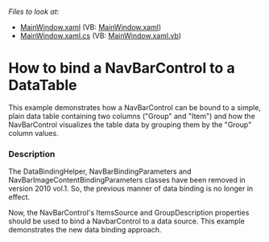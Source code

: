 <!-- default file list -->
*Files to look at*:

* [MainWindow.xaml](./CS/NavBarBinding/MainWindow.xaml) (VB: [MainWindow.xaml](./VB/NavBarBinding/MainWindow.xaml))
* [MainWindow.xaml.cs](./CS/NavBarBinding/MainWindow.xaml.cs) (VB: [MainWindow.xaml.vb](./VB/NavBarBinding/MainWindow.xaml.vb))
<!-- default file list end -->
# How to bind a NavBarControl to a DataTable


<p>This example demonstrates how a NavBarControl can be bound to a simple, plain data table containing two columns ("Group" and "Item") and how the NavBarControl visualizes the table data by grouping them by the "Group" column values.</p>


<h3>Description</h3>

<p>The DataBindingHelper, NavBarBindingParameters and NavBarImageContentBindingParameters classes have been removed in version 2010 vol.1. So, the previous manner of data binding is no longer in effect.</p><p>Now, the NavBarControl&#39;s ItemsSource and GroupDescription properties should be used to bind a NavbarControl to a data source. This example demonstrates the new data binding approach.</p>

<br/>


